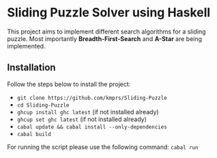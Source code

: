 # Sliding Puzzle Solver using Haskell

This project aims to implement different search algorithms for a sliding puzzle.
Most importantly __Breadth-First-Search__ and __A-Star__ are being implemented.

## Installation
Follow the steps below to install the project: 
- `git clone https://github.com/kmprs/Sliding-Puzzle`
- `cd Sliding-Puzzle`
- `ghcup install ghc latest` (if not installed already)
- `ghcup set ghc latest` (if not installed already)
- `cabal update && cabal install --only-dependencies`
- `cabal build`

For running the script please use the following command: `cabal run`

